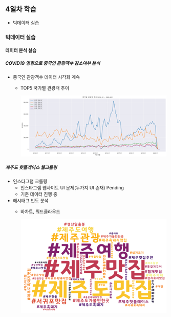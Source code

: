 ## 4일차 학습
- 빅데이터 실습

### 빅데이터 실습
#### 데이터 분석 실습

##### COVID19 영향으로 중국인 관광객수 감소여부 분석
- 중국인 관광객수 데이터 시각화 계속
    - TOP5 국가별 관광객 추이
        
        ![국가별관광객](https://raw.githubusercontent.com/hugoMGSung/bigdata-analysis-2024/main/images/ba006.png)

##### 제주도 핫플레이스 웹크롤링
- 인스타그램 크롤링
    - 인스타그램 웹사이트 UI 문제(두가지 UI 존재) Pending
    - 기존 데이터 진행 중
- 해시태그 빈도 분석
    - 바차트, 워드클라우드
       
       ![워드클라우드](https://raw.githubusercontent.com/hugoMGSung/bigdata-analysis-2024/main/images/ba008.png)